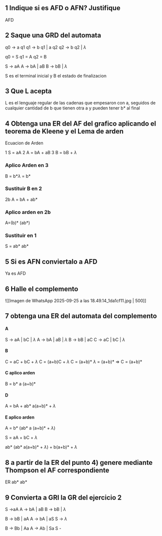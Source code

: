 
## 1 Indique si es AFD o AFN? Justifique
AFD

## 2 Saque una GRD del automata

q0 -> a q1
q1 -> b q1 | a q2
q2 -> b q2 | $\lambda$

q0 = S
q1 = A
q2 = B

S -> aA
A -> bA | aB
B -> bB | $\lambda$

S es el terminal inicial y B el estado de finalizacion
## 3 Que L acepta
L es el lenguaje regular de las cadenas que empesaron con a, seguidos de cualquier cantidad de b que tienen otra a y pueden tener b* al final

## 4 Obtenga una ER del AF del grafico aplicando el teorema de Kleene y el Lema de arden

Ecuacion de Arden

1 S = aA
2 A = bA + aB
3 B = bB + $\lambda$

### Aplico Arden en 3
B = b*$\lambda$ = b*

### Sustituir B en 2
2b A = bA + ab*

### Aplico arden en 2b
A=(b)* (ab*)

### Sustituir en 1
S = ab* ab*

## 5 Si es AFN conviertalo a AFD
Ya es AFD

## 6  Halle el complemento
![[Imagen de WhatsApp 2025-09-25 a las 18.49.14_1da1cf11.jpg | 500]]

## 7 obtenga una ER del automata del complemento

#### A
S -> aA | bC | $\lambda$
A -> bA | aB | $\lambda$
B -> bB |  aC
C -> aC | bC | $\lambda$

#### B
C = aC + bC + $\lambda$
C = (a+b)C + $\lambda$
C = (a+b)* $\lambda$ = (a+b)* => C = (a+b)*

#### C aplico arden
B = b* a (a+b)*

#### D
A = bA + ab* a(a+b)* + $\lambda$

#### E aplico arden
A = b* (ab* a (a+b)* + $\lambda$)

S = aA + bC + $\lambda$

ab* (ab* a(a+b)* + $\lambda$) + b(a+b)* + $\lambda$

## 8 a partir de la ER del punto 4) genere mediante Thompson el AF correspondiente

ER ab* ab*

## 9 Convierta a GRI la GR del ejercicio 2
S ->aA
A -> bA | aB
B -> bB |  $\lambda$

B -> bB | aA
A -> bA | aS
S -> $\lambda$

B -> Bb | Aa
A -> Ab | Sa
S -
